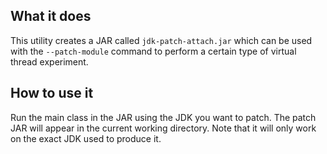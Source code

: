 ## What it does

This utility creates a JAR called `jdk-patch-attach.jar` which can be used with the `--patch-module` command to perform a certain type of virtual thread experiment.

## How to use it

Run the main class in the JAR using the JDK you want to patch. The patch JAR will appear in the current working directory. Note that it will only work on the exact JDK used to produce it.
